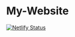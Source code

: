 # My-Website
[![Netlify Status](https://api.netlify.com/api/v1/badges/f01e0741-28df-42b1-922f-bbd875f9e438/deploy-status)](https://app.netlify.com/sites/seunagbede/deploys)

